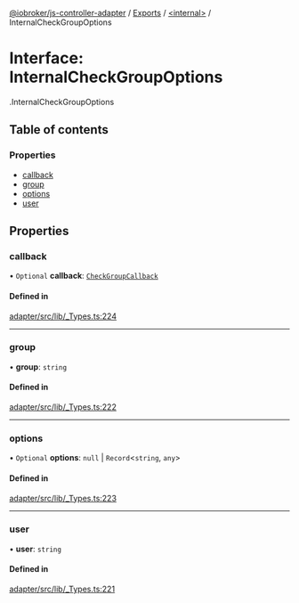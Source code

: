 [@iobroker/js-controller-adapter](../README.md) / [Exports](../modules.md) / [<internal\>](../modules/internal_.md) / InternalCheckGroupOptions

# Interface: InternalCheckGroupOptions

[<internal>](../modules/internal_.md).InternalCheckGroupOptions

## Table of contents

### Properties

- [callback](internal_.InternalCheckGroupOptions.md#callback)
- [group](internal_.InternalCheckGroupOptions.md#group)
- [options](internal_.InternalCheckGroupOptions.md#options)
- [user](internal_.InternalCheckGroupOptions.md#user)

## Properties

### callback

• `Optional` **callback**: [`CheckGroupCallback`](../modules/internal_.md#checkgroupcallback)

#### Defined in

[adapter/src/lib/_Types.ts:224](https://github.com/ioBroker/ioBroker.js-controller/blob/ef3265a4/packages/adapter/src/lib/_Types.ts#L224)

___

### group

• **group**: `string`

#### Defined in

[adapter/src/lib/_Types.ts:222](https://github.com/ioBroker/ioBroker.js-controller/blob/ef3265a4/packages/adapter/src/lib/_Types.ts#L222)

___

### options

• `Optional` **options**: ``null`` \| `Record`<`string`, `any`\>

#### Defined in

[adapter/src/lib/_Types.ts:223](https://github.com/ioBroker/ioBroker.js-controller/blob/ef3265a4/packages/adapter/src/lib/_Types.ts#L223)

___

### user

• **user**: `string`

#### Defined in

[adapter/src/lib/_Types.ts:221](https://github.com/ioBroker/ioBroker.js-controller/blob/ef3265a4/packages/adapter/src/lib/_Types.ts#L221)
